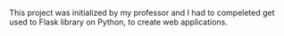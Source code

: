 This project was initialized by my professor and I had to compeleted get used to Flask library on Python, to create web applications.
